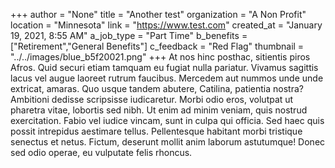 +++
author = "None"
title = "Another test"
organization = "A Non Profit"
location = "Minnesota"
link = "https://www.test.com"
created_at = "January 19, 2021, 8:55 AM"
a_job_type = "Part Time"
b_benefits = ["Retirement","General Benefits"]
c_feedback = "Red Flag"
thumbnail = "../../images/blue_b5f20021.png"
+++
At nos hinc posthac, sitientis piros Afros. Quid securi etiam tamquam eu fugiat nulla pariatur. Vivamus sagittis lacus vel augue laoreet rutrum faucibus. Mercedem aut nummos unde unde extricat, amaras. Quo usque tandem abutere, Catilina, patientia nostra? Ambitioni dedisse scripsisse iudicaretur.
Morbi odio eros, volutpat ut pharetra vitae, lobortis sed nibh. Ut enim ad minim veniam, quis nostrud exercitation. Fabio vel iudice vincam, sunt in culpa qui officia. Sed haec quis possit intrepidus aestimare tellus.
Pellentesque habitant morbi tristique senectus et netus. Fictum, deserunt mollit anim laborum astutumque! Donec sed odio operae, eu vulputate felis rhoncus.
